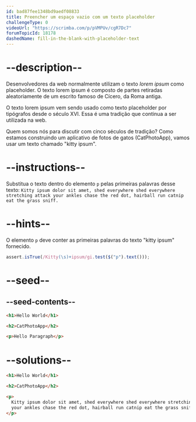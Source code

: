 ```yaml
---
id: bad87fee1348bd9aedf08833
title: Preencher um espaço vazio com um texto placeholder
challengeType: 0
videoUrl: "https://scrimba.com/p/pVMPUv/cgR7Dc7"
forumTopicId: 18178
dashedName: fill-in-the-blank-with-placeholder-text
---
```


# --description--

Desenvolvedores da web normalmente utilizam o texto <dfn>lorem ipsum</dfn> como placeholder. O texto lorem ipsum é composto de partes retiradas aleatoriamente de um escrito famoso de Cícero, da Roma antiga.

O texto lorem ipsum vem sendo usado como texto placeholder por tipógrafos desde o século XVI. Essa é uma tradição que continua a ser utilizada na web.

Quem somos nós para discutir com cinco séculos de tradição? Como estamos construindo um aplicativo de fotos de gatos (CatPhotoApp), vamos usar um texto chamado "kitty ipsum".

# --instructions--

Substitua o texto dentro do elemento `p` pelas primeiras palavras desse texto: `Kitty ipsum dolor sit amet, shed everywhere shed everywhere stretching attack your ankles chase the red dot, hairball run catnip eat the grass sniff.`

# --hints--

O elemento `p` deve conter as primeiras palavras do texto "kitty ipsum" fornecido.

```js
assert.isTrue(/Kitty(\s)+ipsum/gi.test($("p").text()));
```

# --seed--

## --seed-contents--

```html
<h1>Hello World</h1>

<h2>CatPhotoApp</h2>

<p>Hello Paragraph</p>
```

# --solutions--

```html
<h1>Hello World</h1>

<h2>CatPhotoApp</h2>

<p>
  Kitty ipsum dolor sit amet, shed everywhere shed everywhere stretching attack
  your ankles chase the red dot, hairball run catnip eat the grass sniff
</p>
```
